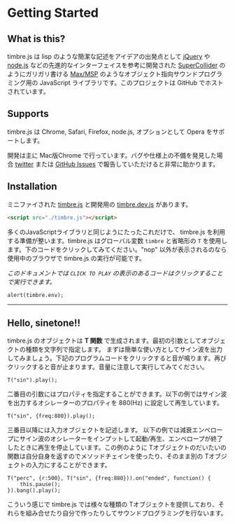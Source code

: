 Getting Started
===============

## What is this? ##
timbre.js は lisp のような簡潔な記述をアイデアの出発点として [jQuery](http://jquery.com/) や [node.js](http://nodejs.org/) などの先進的なインターフェイスを参考に開発された [SuperCollider](http://supercollider.sourceforge.net/) のようにガリガリ書ける [Max/MSP](http://cycling74.com/) のようなオブジェクト指向サウンドプログラミング用の JavaScript ライブラリです。このプロジェクトは GitHub でホストされています。

## Supports ##
timbre.js は Chrome, Safari, Firefox, node.js, オプションとして Opera をサポートします。

開発は主に Mac版Chrome で行っています。バグや仕様上の不備を発見した場合 [twitter](http://twitter.com/mohayonao/) または [GitHub Issues](https://github.com/mohayonao/timbre.js/issues) で報告していただけると非常に助かります。

## Installation ##
ミニファイされた [timbre.js](/timbre.js/timbre.js) と開発用の [timbre.dev.js](/timbre.dev.js) があります。

```html
<script src="./timbre.js"></script>
```

多くのJavaScriptライブラリと同じようにたったこれだけで、 timbre.js を利用する準備が整います。timbre.js はグローバル変数 `timbre` と省略形の `T` を使用します。下のコードをクリックしてみてください。"nop" 以外が表示されるのなら使用中のブラウザで timbre.js の実行が可能です。

*このドキュメントでは `CLICK TO PLAY` の表示のあるコードはクリックすることで実行できます。*

```timbre
alert(timbre.env);
```

- - -

## Hello, sinetone!! ##
timbre.js のオブジェクトは **T 関数** で生成されます。最初の引数としてオブジェクトの種類を文字列で指定します。
まずは簡単な使い方としてサイン波を出力してみましょう。下記のプログラムコードをクリックすると音が鳴ります。再びクリックすると音が止まります。音量に注意して実行してみてください。

```timbre
T("sin").play();
```

二番目の引数にはプロパティを指定することができます。以下の例ではサイン波を出力するオシレーターのプロパティを 880(Hz) に設定して再生しています。

```timbre
T("sin", {freq:880}).play();
```

三番目以降には入力オブジェクトを記述します。
以下の例では減衰エンベロープにサイン波のオシレーターをインプットして起動/再生、エンベロープが終了したときに再生を停止しています。この例のように Tオブジェクトのだいたいの関数は自分自身を返すのでメソッドチェインを使ったり、そのまま別の Tオブジェクトの入力にすることができます。

```timbre
T("perc", {r:500}, T("sin", {freq:880})).on("ended", function() {
    this.pause();
}).bang().play();
```

こういう感じで timbre.js では様々な種類の Tオブジェクトを提供しており、それらを組み合せたり自分で作ったりしてサウンドプログラミングを行ないます。
